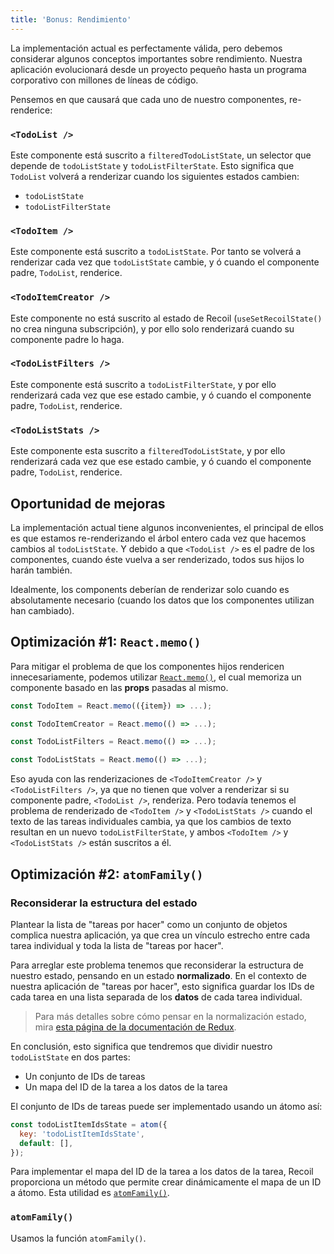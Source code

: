 ```yaml
---
title: 'Bonus: Rendimiento'
---
```


La implementación actual es perfectamente válida, pero debemos considerar algunos conceptos importantes sobre rendimiento. Nuestra aplicación evolucionará desde un proyecto pequeño hasta un programa corporativo con millones de líneas de código.

Pensemos en que causará que cada uno de nuestro componentes, re-renderice:

### `<TodoList />`

Este componente está suscrito a `filteredTodoListState`, un selector que depende de `todoListState` y `todoListFilterState`. Esto significa que `TodoList` volverá a renderizar cuando los siguientes estados cambien:

- `todoListState`
- `todoListFilterState`

### `<TodoItem />`

Este componente está suscrito a `todoListState`. Por tanto se volverá a renderizar cada vez que `todoListState` cambie, y ó cuando el componente padre, `TodoList`, renderice.

### `<TodoItemCreator />`

Este componente no está suscrito al estado de Recoil (`useSetRecoilState()` no crea ninguna subscripción), y por ello solo renderizará cuando su componente padre lo haga.

### `<TodoListFilters />`

Este componente está suscrito a `todoListFilterState`, y por ello renderizará cada vez que ese estado cambie, y ó cuando el componente padre, `TodoList`, renderice.


### `<TodoListStats />`

Este componente esta suscrito a `filteredTodoListState`, y por ello renderizará cada vez que ese estado cambie, y ó cuando el componente padre, `TodoList`, renderice.

## Oportunidad de mejoras

La implementación actual tiene algunos inconvenientes, el principal de ellos es que estamos re-renderizando el árbol entero cada vez que hacemos cambios al `todoListState`. Y debido a que `<TodoList />` es el padre de los componentes, cuando éste vuelva a ser renderizado, todos sus hijos lo harán también.

Idealmente, los components deberían de renderizar solo cuando es absolutamente necesario (cuando los datos que los componentes utilizan han cambiado).

## Optimización #1: `React.memo()`

Para mitigar el problema de que los componentes hijos rendericen innecesariamente, podemos utilizar [`React.memo()`](https://reactjs.org/docs/react-api.html#reactmemo), el cual memoriza un componente basado en las **props** pasadas al mismo.

```js
const TodoItem = React.memo(({item}) => ...);

const TodoItemCreator = React.memo(() => ...);

const TodoListFilters = React.memo(() => ...);

const TodoListStats = React.memo(() => ...);
```

Eso ayuda con las renderizaciones de `<TodoItemCreator />` y `<TodoListFilters />`, ya que no tienen que volver a renderizar si su componente padre, `<TodoList />`, renderiza. Pero todavía tenemos el problema de renderizado de `<TodoItem />` y `<TodoListStats />` cuando el texto de las tareas individuales cambia, ya que los cambios de texto resultan en un nuevo `todoListFilterState`, y ambos `<TodoItem />` y `<TodoListStats />` están suscritos a él.

## Optimización #2: `atomFamily()`

### Reconsiderar la estructura del estado

Plantear la lista de "tareas por hacer" como un conjunto de objetos complica nuestra aplicación, ya que crea un vínculo estrecho entre cada tarea individual y toda la lista de "tareas por hacer".

Para arreglar este problema tenemos que reconsiderar la estructura de nuestro estado, pensando en un estado **normalizado**. En el contexto de nuestra aplicación de "tareas por hacer", esto significa guardar los IDs de cada tarea en una lista separada de los **datos** de cada tarea individual.

> Para más detalles sobre cómo pensar en la normalización estado, mira [esta página de la documentación de Redux](https://redux.js.org/recipes/structuring-reducers/normalizing-state-shape).

En conclusión, esto significa que tendremos que dividir nuestro `todoListState` en dos partes:

- Un conjunto de IDs de tareas
- Un mapa del ID de la tarea a los datos de la tarea

El conjunto de IDs de tareas puede ser implementado usando un átomo así:

```javascript
const todoListItemIdsState = atom({
  key: 'todoListItemIdsState',
  default: [],
});
```

Para implementar el mapa del ID de la tarea a los datos de la tarea, Recoil proporciona un método que permite crear dinámicamente el mapa de un ID a átomo. Esta utilidad es [`atomFamily()`](/docs/api-reference/utils/atomFamily).

### `atomFamily()`

Usamos la función `atomFamily()`.